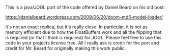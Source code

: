 This is a java/JOGL port of the code offered by Daniel Beard on his old post:

https://danielbeard.wordpress.com/2009/06/20/doom-md5-model-loader/

It's not an exact replica, but it's really close.  In particular, it is not as memory efficient due to how the FloatBuffers work and all the flipping that is required (or that I think is required) for JOGL.  Please feel free to use this code in your projects license free.  All I really ask is credit for the port and credit for Mr. Beard for originally making this work public.
